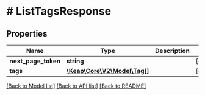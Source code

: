 # # ListTagsResponse

## Properties

Name | Type | Description | Notes
------------ | ------------- | ------------- | -------------
**next_page_token** | **string** |  | [optional]
**tags** | [**\Keap\Core\V2\Model\Tag[]**](Tag.md) |  | [optional]

[[Back to Model list]](../../README.md#models) [[Back to API list]](../../README.md#endpoints) [[Back to README]](../../README.md)
